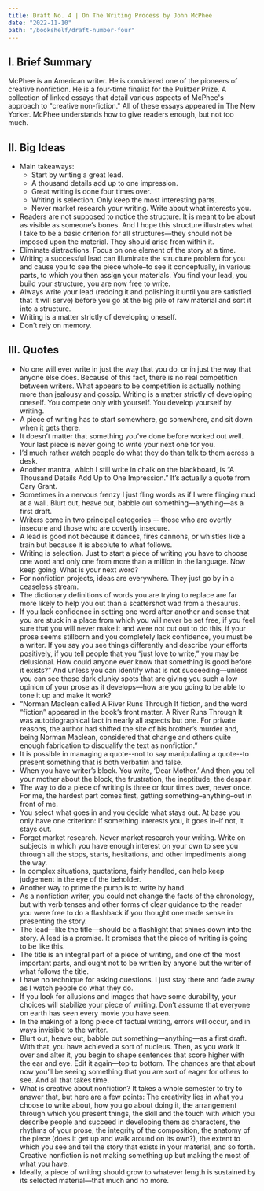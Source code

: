 ```yaml
---
title: Draft No. 4 | On The Writing Process by John McPhee
date: "2022-11-10"
path: "/bookshelf/draft-number-four"
---
```


## I. Brief Summary
McPhee is an American writer. He is considered one of the pioneers of creative nonfiction. He is a four-time finalist for the Pulitzer Prize. A collection of linked essays that detail various aspects of McPhee's approach to "creative non-fiction." All of these essays appeared in The New Yorker. McPhee understands how to give readers enough, but not too much.

## II. Big Ideas
- Main takeaways: 
    - Start by writing a great lead.
    - A thousand details add up to one impression.
    - Great writing is done four times over.
    - Writing is selection. Only keep the most interesting parts.
    - Never market research your writing. Write about what interests you.
- Readers are not supposed to notice the structure. It is meant to be about as visible as someone’s bones. And I hope this structure illustrates what I take to be a basic criterion for all structures—they should not be imposed upon the material. They should arise from within it.
- Eliminate distractions. Focus on one element of the story at a time.
- Writing a successful lead can illuminate the structure problem for you and cause you to see the piece whole–to see it conceptually, in various parts, to which you then assign your materials. You find your lead, you build your structure, you are now free to write.
- Always write your lead (redoing it and polishing it until you are satisfied that it will serve) before you go at the big pile of raw material and sort it into a structure.
- Writing is a matter strictly of developing oneself.
- Don’t rely on memory.

## III. Quotes
- No one will ever write in just the way that you do, or in just the way that anyone else does. Because of this fact, there is no real competition between writers. What appears to be competition is actually nothing more than jealousy and gossip. Writing is a matter strictly of developing oneself. You compete only with yourself. You develop yourself by writing.
- A piece of writing has to start somewhere, go somewhere, and sit down when it gets there.
- It doesn’t matter that something you’ve done before worked out well. Your last piece is never going to write your next one for you.
- I’d much rather watch people do what they do than talk to them across a desk.
- Another mantra, which I still write in chalk on the blackboard, is “A Thousand Details Add Up to One Impression.” It’s actually a quote from Cary Grant.
- Sometimes in a nervous frenzy I just fling words as if I were flinging mud at a wall. Blurt out, heave out, babble out something—anything—as a first draft.
- Writers come in two principal categories -- those who are overtly insecure and those who are covertly insecure.
- A lead is good not because it dances, fires cannons, or whistles like a train but because it is absolute to what follows.
- Writing is selection. Just to start a piece of writing you have to choose one word and only one from more than a million in the language. Now keep going. What is your next word?
- For nonfiction projects, ideas are everywhere. They just go by in a ceaseless stream.
- The dictionary definitions of words you are trying to replace are far more likely to help you out than a scattershot wad from a thesaurus.
- If you lack confidence in setting one word after another and sense that you are stuck in a place from which you will never be set free, if you feel sure that you will never make it and were not cut out to do this, if your prose seems stillborn and you completely lack confidence, you must be a writer. If you say you see things differently and describe your efforts positively, if you tell people that you “just love to write,” you may be delusional. How could anyone ever know that something is good before it exists?” And unless you can identify what is not succeeding—unless you can see those dark clunky spots that are giving you such a low opinion of your prose as it develops—how are you going to be able to tone it up and make it work?
- “Norman Maclean called A River Runs Through It fiction, and the word “fiction” appeared in the book’s front matter. A River Runs Through It was autobiographical fact in nearly all aspects but one. For private reasons, the author had shifted the site of his brother’s murder and, being Norman Maclean, considered that change and others quite enough fabrication to disqualify the text as nonfiction.” 
- It is possible in managing a quote--not to say manipulating a quote--to present something that is both verbatim and false.
- When you have writer’s block. You write, ‘Dear Mother.’ And then you tell your mother about the block, the frustration, the ineptitude, the despair.
- The way to do a piece of writing is three or four times over, never once. For me, the hardest part comes first, getting something–anything–out in front of me. 
- You select what goes in and you decide what stays out. At base you only have one criterion: If something interests you, it goes in–if not, it stays out. 
- Forget market research. Never market research your writing. Write on subjects in which you have enough interest on your own to see you through all the stops, starts, hesitations, and other impediments along the way.
- In complex situations, quotations, fairly handled, can help keep judgement in the eye of the beholder.
- Another way to prime the pump is to write by hand.
- As a nonfiction writer, you could not change the facts of the chronology, but with verb tenses and other forms of clear guidance to the reader you were free to do a flashback if you thought one made sense in presenting the story.
- The lead—like the title—should be a flashlight that shines down into the story. A lead is a promise. It promises that the piece of writing is going to be like this.
- The title is an integral part of a piece of writing, and one of the most important parts, and ought not to be written by anyone but the writer of what follows the title.
- I have no technique for asking questions. I just stay there and fade away as I watch people do what they do.
- If you look for allusions and images that have some durability, your choices will stabilize your piece of writing. Don’t assume that everyone on earth has seen every movie you have seen.
- In the making of a long piece of factual writing, errors will occur, and in ways invisible to the writer.
- Blurt out, heave out, babble out something—anything—as a first draft. With that, you have achieved a sort of nucleus. Then, as you work it over and alter it, you begin to shape sentences that score higher with the ear and eye. Edit it again—top to bottom. The chances are that about now you’ll be seeing something that you are sort of eager for others to see. And all that takes time.
- What is creative about nonfiction? It takes a whole semester to try to answer that, but here are a few points: The creativity lies in what you choose to write about, how you go about doing it, the arrangement through which you present things, the skill and the touch with which you describe people and succeed in developing them as characters, the rhythms of your prose, the integrity of the composition, the anatomy of the piece (does it get up and walk around on its own?), the extent to which you see and tell the story that exists in your material, and so forth. Creative nonfiction is not making something up but making the most of what you have.
- Ideally, a piece of writing should grow to whatever length is sustained by its selected material—that much and no more.